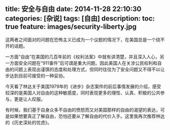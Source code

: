 title: 安全与自由
date: 2014-11-28 22:10:30
categories: [杂说]
tags: [自由]
description: 
toc: true
feature: images/security-liberty.jpg
---
这两者之间面对的问题在恐怖主义已成为一个议题的情况下，在美国总是一个绕不开的话题。

一方面“自由”在美国的几百年前的《权利法案》中就有讲清楚，并且深入人心，另一方面安全问题在“911事件”后可谓是重大问题。因此美国人在关涉公民权利和自由的问题上表现出谨慎的态度和处理方式，但同时往往为了安全问题又不得不以让步达到目前可接受的一种妥协。

今天看了林达关于美国1979年的《进步》杂志案件的前后事情发展的介绍，感受较深的是美国人对自由的这种敏感度，同时表现更多的理性、认真、积极的公共参与，更是让人叹服。
<!--more-->
有时候，我们基于自身众多不自由的愤怒而又对美国那样的自由的渴望的表达，可是如果想要真正了解自由，恐怕还要从了解自由的代价入手。这里我再次推荐林达的《历史深处的忧虑》。
